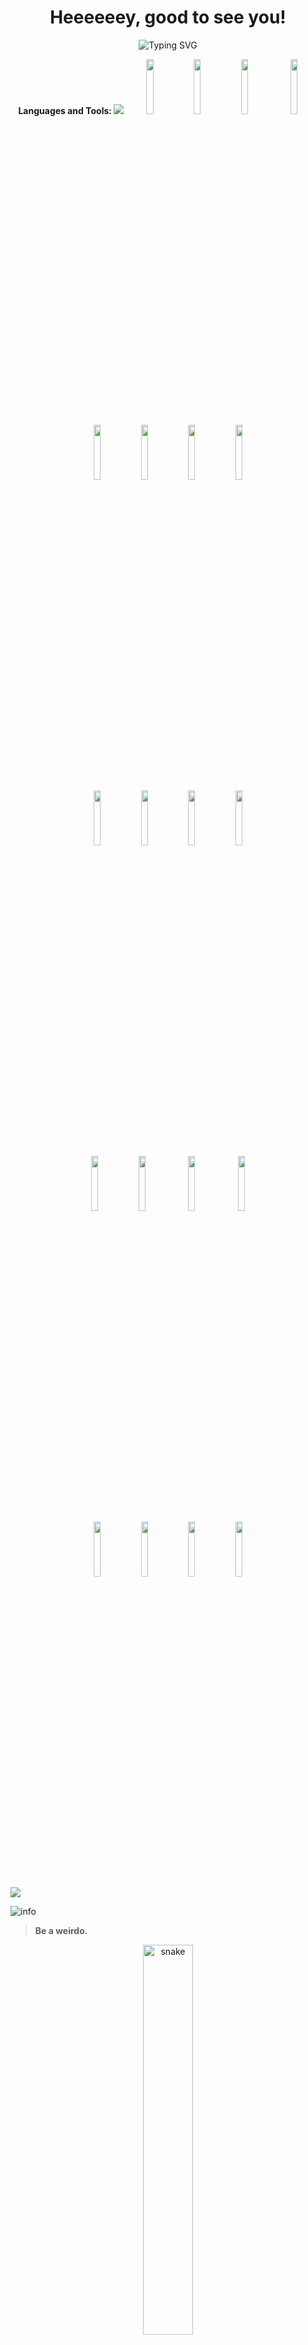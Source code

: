 <div align="center">
<h1>Heeeeeey, good to see you!</h1>
</div>
<div align="center">
</div>
<p align="center">
<img src="https://readme-typing-svg.herokuapp.com?font=Fira+Code&random=false&width=435&lines=Hello%2C+I'm+AlchemyHAN;Student+%26%26+Software+Engineer;Now+studying+in+Chongqing%2C+China" alt="Typing SVG" />
</p>         
 <div align="center">
 <b> Languages and Tools: </b>
 <img src="https://user-images.githubusercontent.com/73097560/115834477-dbab4500-a447-11eb-908a-139a6edaec5c.gif">
 <code><img width="15%" src="https://www.vectorlogo.zone/logos/javascript/javascript-ar21.svg"></code><code><img width="15%" src="https://www.vectorlogo.zone/logos/typescriptlang/typescriptlang-ar21.svg"></code><code><img width="15%" src="https://www.vectorlogo.zone/logos/python/python-ar21.svg"></code>
   <code><img width="15%" src="https://www.vectorlogo.zone/logos/vuejs/vuejs-ar21.svg"></code><br /><code><img width="15%" src="https://www.vectorlogo.zone/logos/debian/debian-ar21.svg"></code></code><code><img width="15%" src="https://www.vectorlogo.zone/logos/getbootstrap/getbootstrap-ar21.svg"></code><code><img width="15%" src="https://www.vectorlogo.zone/logos/java/java-horizontal.svg"><img width="15%" src="https://www.vectorlogo.zone/logos/swift/swift-horizontal.svg"></code>
<br />
<code><img width="15%" src="https://www.vectorlogo.zone/logos/nodejs/nodejs-ar21.svg"></code><code><img width="15%" src="https://www.vectorlogo.zone/logos/djangoproject/djangoproject-ar21.svg"></code><code><img width="15%" src="https://www.vectorlogo.zone/logos/pocoo_flask/pocoo_flask-ar21.svg"></code><code><img width="15%" src="https://www.vectorlogo.zone/logos/jupyter/jupyter-ar21.svg"></code>
<br /><code><img width="15%" src="https://www.vectorlogo.zone/logos/mysql/mysql-ar21.svg"></code><code><img width="15%" src="https://www.vectorlogo.zone/logos/mongodb/mongodb-ar21.svg"></code>
<code><img width="15%" src="https://www.vectorlogo.zone/logos/nginx/nginx-ar21.svg"></code>
<code><img width="15%" src="https://www.vectorlogo.zone/logos/php/php-ar21.svg"></code>
<br /><code><img width="15%" src="https://www.vectorlogo.zone/logos/git-scm/git-scm-ar21.svg"></code><code><img width="15%" src="https://www.vectorlogo.zone/logos/docker/docker-ar21.svg"></code><code><img width="15%" src="https://www.vectorlogo.zone/logos/kubernetes/kubernetes-ar21.svg"></code><code><img width="15%" src="https://www.vectorlogo.zone/logos/jenkins/jenkins-ar21.svg"></code>
</div>

<img src="https://user-images.githubusercontent.com/73097560/115834477-dbab4500-a447-11eb-908a-139a6edaec5c.gif"> 

![info](https://github-readme-stats.vercel.app/api?username=AlchemyHAN&show_icons=true&count_private=true&hide=prs&theme=vue&custom_title=💕%20Github%20Stats&count_private=true)

> **Be a weirdo.**

  <p align="center">
  <img width="40%" src="https://media1.tenor.com/m/uYP_Nkq8VPsAAAAd/coding-hello-world.gif" alt="snake"></center>
</p>


---

Last edited: 10/5/2024